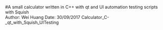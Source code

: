 #A small calculator written in C++ with qt and UI automation testing scripts with Squish   
Author: Wei Huang
Date:   30/09/2017
Calculator_C-_qt_with_Squish_UITesting
